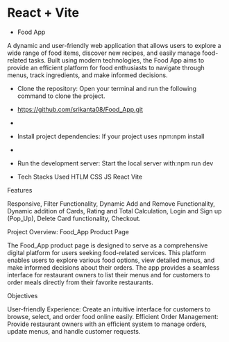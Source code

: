 # React + Vite

- Food App
  
A dynamic and user-friendly web application that allows users to explore a wide range of food items, discover new recipes, and easily manage food-related tasks. Built using modern technologies, the Food App aims to provide an efficient platform for food enthusiasts to navigate through menus, track ingredients, and make informed decisions.

- Clone the repository: Open your terminal and run the following command to clone the project.
- https://github.com/srikanta08/Food_App.git
- 
- Install project dependencies: If your project uses npm:npm install
- 
- Run the development server: Start the local server with:npm run dev

- Tech Stacks Used
HTLM
CSS
JS
React
Vite

Features

Responsive,
Filter Functionality,
Dynamic Add and Remove Functionality,
Dynamic addition of Cards, Rating and Total Calculation,
Login and Sign up (Pop_Up),
Delete Card functionality,
Checkout.

Project Overview: Food_App Product Page

The Food_App product page is designed to serve as a comprehensive digital platform for users seeking food-related services. This platform enables users to explore various food options, view detailed menus, and make informed decisions about their orders. The app provides a seamless interface for restaurant owners to list their menus and for customers to order meals directly from their favorite restaurants.

Objectives

User-friendly Experience: Create an intuitive interface for customers to browse, select, and order food online easily.
Efficient Order Management: Provide restaurant owners with an efficient system to manage orders, update menus, and handle customer requests.

